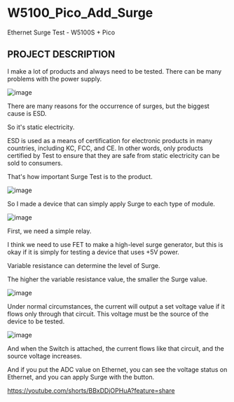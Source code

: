 # W5100_Pico_Add_Surge

Ethernet Surge Test - W5100S + Pico


## PROJECT DESCRIPTION

 I make a lot of products and always need to be tested.
There can be many problems with the power supply.

![image](https://github.com/wiznetmaker/W5100_Pico_Add_Surge/assets/111826791/32d91f2d-8f58-4970-94c3-503393a6c90d)

There are many reasons for the occurrence of surges, but the biggest cause is ESD.

So it's static electricity.

ESD is used as a means of certification for electronic products in many countries, including KC, FCC, and CE. In other words, only products certified by Test to ensure that they are safe from static electricity can be sold to consumers.

That's how important Surge Test is to the product.

![image](https://github.com/wiznetmaker/W5100_Pico_Add_Surge/assets/111826791/e527774b-e309-4c74-a41e-7a84d41851f3)

So I made a device that can simply apply Surge to each type of module.

![image](https://github.com/wiznetmaker/W5100_Pico_Add_Surge/assets/111826791/ef630a1a-3137-480f-ae82-c7109e21316f)

First, we need a simple relay.

I think we need to use FET to make a high-level surge generator, but this is okay if it is simply for testing a device that uses +5V power.

Variable resistance can determine the level of Surge.

The higher the variable resistance value, the smaller the Surge value.

![image](https://github.com/wiznetmaker/W5100_Pico_Add_Surge/assets/111826791/bf57cd76-d2a2-412d-bf99-497cc8af701b)

Under normal circumstances, the current will output a set voltage value if it flows only through that circuit. This voltage must be the source of the device to be tested.

![image](https://github.com/wiznetmaker/W5100_Pico_Add_Surge/assets/111826791/4c2ce763-dd33-41b6-acce-b2c99cd6d096)

And when the Switch is attached, the current flows like that circuit, and the source voltage increases.

And if you put the ADC value on Ethernet, you can see the voltage status on Ethernet, and you can apply Surge with the button.

https://youtube.com/shorts/BBxDDjOPHuA?feature=share
